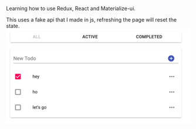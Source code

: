Learning how to use Redux, React and Materialize-ui.

This uses a fake api that I made in js, refreshing the page will reset the state.
![](preview.png)
